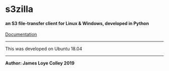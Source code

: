 # s3zilla
#### an S3 file-transfer client for Linux & Windows, developed in Python

<a href="https://github.com/rootVIII/s3zilla/blob/master/documentation.pdf" width="300" height="900">
Documentation
</a>
<br>
<hr>
This was developed on Ubuntu 18.04
<hr>
<b>Author: James Loye Colley  2019</b>
